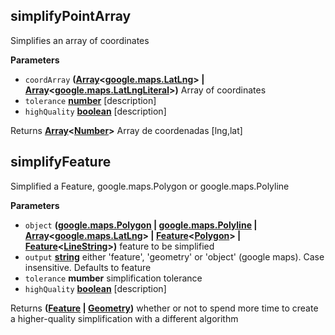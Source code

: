 <!-- Generated by documentation.js. Update this documentation by updating the source code. -->

## simplifyPointArray

Simplifies an array of coordinates

**Parameters**

-   `coordArray` **([Array](https://developer.mozilla.org/en-US/docs/Web/JavaScript/Reference/Global_Objects/Array)&lt;[google.maps.LatLng](https://github.com/amenadiel/google-maps-documentation/blob/master/docs/LatLng.md)> | [Array](https://developer.mozilla.org/en-US/docs/Web/JavaScript/Reference/Global_Objects/Array)&lt;[google.maps.LatLngLiteral](https://github.com/amenadiel/google-maps-documentation/blob/master/docs/LatLngLiteral.md)>)** Array of coordinates
-   `tolerance` **[number](https://developer.mozilla.org/en-US/docs/Web/JavaScript/Reference/Global_Objects/Number)** [description]
-   `highQuality` **[boolean](https://developer.mozilla.org/en-US/docs/Web/JavaScript/Reference/Global_Objects/Boolean)** [description]

Returns **[Array](https://developer.mozilla.org/en-US/docs/Web/JavaScript/Reference/Global_Objects/Array)&lt;[Number](https://developer.mozilla.org/en-US/docs/Web/JavaScript/Reference/Global_Objects/Number)>** Array de coordenadas [lng,lat]

## simplifyFeature

Simplified a Feature, google.maps.Polygon or google.maps.Polyline

**Parameters**

-   `object` **([google.maps.Polygon](https://github.com/amenadiel/google-maps-documentation/blob/master/docs/Polygon.md) \| [google.maps.Polyline](https://github.com/amenadiel/google-maps-documentation/blob/master/docs/Polyline.md) \| [Array](https://developer.mozilla.org/en-US/docs/Web/JavaScript/Reference/Global_Objects/Array)&lt;[google.maps.LatLng](https://github.com/amenadiel/google-maps-documentation/blob/master/docs/LatLng.md)> | [Feature](http://geojson.org/geojson-spec.html#feature-objects)&lt;[Polygon](http://geojson.org/geojson-spec.html#polygon)> | [Feature](http://geojson.org/geojson-spec.html#feature-objects)&lt;[LineString](http://geojson.org/geojson-spec.html#linestring)>)** feature to be simplified
-   `output` **[string](https://developer.mozilla.org/en-US/docs/Web/JavaScript/Reference/Global_Objects/String)** either 'feature', 'geometry' or 'object' (google maps). Case insensitive. Defaults to feature
-   `tolerance` **mumber** simplification tolerance
-   `highQuality` **[boolean](https://developer.mozilla.org/en-US/docs/Web/JavaScript/Reference/Global_Objects/Boolean)** [description]

Returns **([Feature](http://geojson.org/geojson-spec.html#feature-objects) \| [Geometry](http://geojson.org/geojson-spec.html#geometry))** whether or not to spend more time to create a higher-quality simplification with a different algorithm
